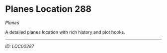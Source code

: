# Planes Location 288

*Planes*

A detailed planes location with rich history and plot hooks.

---
*ID: LOC00287*